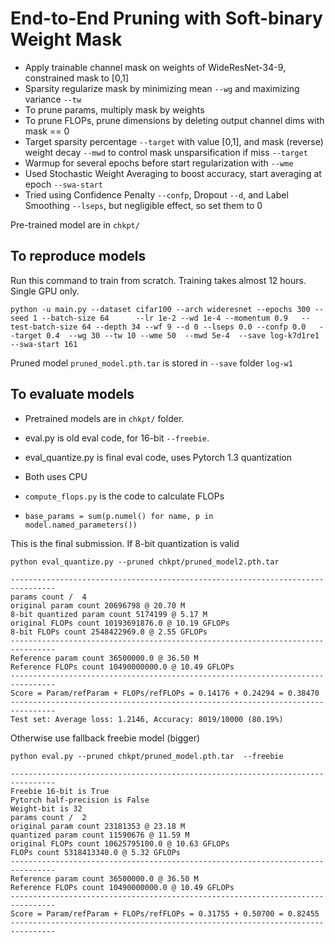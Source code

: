 # End-to-End Pruning with Soft-binary Weight Mask
- Apply trainable channel mask on weights of WideResNet-34-9, constrained mask to [0,1]
- Sparsity regularize mask by minimizing mean `--wg` and maximizing variance `--tw`
- To prune params, multiply mask by weights
- To prune FLOPs, prune dimensions by deleting output channel dims with mask == 0
- Target sparsity percentage `--target` with value [0,1], and mask (reverse) weight decay `--mwd` to control mask unsparsification if miss `--target`
- Warmup for several epochs before start regularization with `--wme`
- Used Stochastic Weight Averaging to boost accuracy, start averaging at epoch `--swa-start`
- Tried using Confidence Penalty `--confp`, Dropout `--d`, and Label Smoothing `--lseps`, but negligible effect, so set them to 0

Pre-trained model are in `chkpt/`

## To reproduce models
Run this command to train from scratch. Training takes almost 12 hours. Single GPU only.
```shell
python -u main.py --dataset cifar100 --arch wideresnet --epochs 300 --seed 1 --batch-size 64      --lr 1e-2 --wd 1e-4 --momentum 0.9   --test-batch-size 64 --depth 34 --wf 9 --d 0 --lseps 0.0 --confp 0.0   --target 0.4  --wg 30 --tw 10 --wme 50  --mwd 5e-4  --save log-k7d1re1 --swa-start 161

```
Pruned model `pruned_model.pth.tar` is stored in `--save` folder `log-w1`

## To evaluate models
- Pretrained models are in `chkpt/` folder.

- eval.py is old eval code, for 16-bit  `--freebie`.
- eval_quantize.py is final eval code, uses Pytorch 1.3 quantization
- Both uses CPU
- `compute_flops.py` is the code to calculate FLOPs
- `base_params = sum(p.numel() for name, p in model.named_parameters())`



This is the final submission. If 8-bit quantization is valid
```
python eval_quantize.py --pruned chkpt/pruned_model2.pth.tar

--------------------------------------------------------------------------------
params count /  4
original param count 20696798 @ 20.70 M
8-bit quantized param count 5174199 @ 5.17 M
original FLOPs count 10193691876.0 @ 10.19 GFLOPs
8-bit FLOPs count 2548422969.0 @ 2.55 GFLOPs
--------------------------------------------------------------------------------
Reference param count 36500000.0 @ 36.50 M
Reference FLOPs count 10490000000.0 @ 10.49 GFLOPs
--------------------------------------------------------------------------------
Score = Param/refParam + FLOPs/refFLOPs = 0.14176 + 0.24294 = 0.38470
--------------------------------------------------------------------------------
Test set: Average loss: 1.2146, Accuracy: 8019/10000 (80.19%)

```

Otherwise use fallback freebie model (bigger)
```
python eval.py --pruned chkpt/pruned_model.pth.tar  --freebie

--------------------------------------------------------------------------------
Freebie 16-bit is True
Pytorch half-precision is False
Weight-bit is 32
params count /  2
original param count 23181353 @ 23.18 M
quantized param count 11590676 @ 11.59 M
original FLOPs count 10625795100.0 @ 10.63 GFLOPs
FLOPs count 5318413340.0 @ 5.32 GFLOPs
--------------------------------------------------------------------------------
Reference param count 36500000.0 @ 36.50 M
Reference FLOPs count 10490000000.0 @ 10.49 GFLOPs
--------------------------------------------------------------------------------
Score = Param/refParam + FLOPs/refFLOPs = 0.31755 + 0.50700 = 0.82455
--------------------------------------------------------------------------------

```

